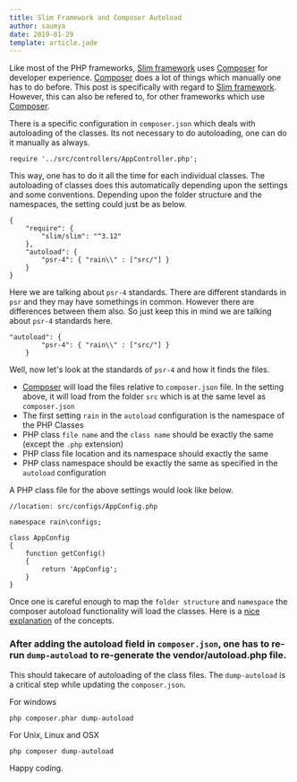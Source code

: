 ```yaml
---
title: Slim Framework and Composer Autoload
author: saumya
date: 2019-01-29
template: article.jade
---
```


Like most of the PHP frameworks, [Slim framework][slim] uses [Composer][3] for developer experience. [Composer][3] does a lot of things which manually one has to do before. This post is specifically with regard to [Slim framework][slim]. However, this can also be refered to, for other frameworks which use [Composer][3].

<span class="more">

There is a specific configuration in `composer.json` which deals with autoloading of the classes. Its not necessary to do autoloading, one can do it manually as always.

```
require '../src/controllers/AppController.php';
```
This way, one has to do it all the time for each individual classes. The autoloading of classes does this automatically depending upon the settings and some conventions. Depending upon the folder structure and the namespaces, the setting could just be as below.

```
{
    "require": {
        "slim/slim": "^3.12"
    },
	"autoload": {
		"psr-4": { "rain\\" : ["src/"] }
	}
}
``` 

Here we are talking about `psr-4` standards. There are different standards in `psr` and they may have somethings in common. However there are differences between them also. So just keep this in mind we are talking about `psr-4` standards here.

```
"autoload": {
		"psr-4": { "rain\\" : ["src/"] }
	}
```

Well, now let's look at the standards of `psr-4` and how it finds the files.

 - [Composer][3] will load the files relative to `composer.json` file. In the setting above, it will load from the folder `src` which is at the same level as `composer.json`
 - The first setting `rain` in the `autoload` configuration is the namespace of the PHP Classes
 - PHP class `file name` and the `class name` should be exactly the same (except the `.php` extension)
 - PHP class file location and its namespace should exactly the same
 - PHP class namespace should be exactly the same as specified in the `autoload` configuration

A PHP class file for the above settings would look like below.

```
//location: src/configs/AppConfig.php

namespace rain\configs;

class AppConfig
{
	function getConfig()
	{
		return 'AppConfig';
	}
}
```

Once one is careful enough to map the `folder structure` and `namespace` the composer autoload functionality will load the classes. Here is a [nice explanation][ref1] of the concepts.

### After adding the **autoload field** in `composer.json`, one **has to** re-run `dump-autoload` to re-generate the vendor/autoload.php file.

This should takecare of autoloading of the class files. The `dump-autoload` is a critical step while updating the `composer.json`.

For windows

```
php composer.phar dump-autoload
```

For Unix, Linux and OSX

```
php composer dump-autoload
```
    
Happy coding.




[details]: long_story.html

[cake]: https://cakephp.org/
[slim]: https://www.slimframework.com/
[3]: https://getcomposer.org/

[ref1]: https://myshittycode.com/2018/03/14/slim-class-x-not-found/


